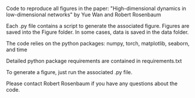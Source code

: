 Code to reproduce all figures in the paper:
"High-dimensional dynamics in low-dimensional networks"
by Yue Wan and Robert Rosenbaum

Each .py file contains a script to generate the associated figure. Figures are saved into the Figure folder. In some cases, data is saved in the data folder.

The code relies on the python packages: numpy, torch, matplotlib, seaborn, and time

Detailed python package requirements are contained in requirements.txt

To generate a figure, just run the associated .py file.

Please contact Robert Rosenbaum if you have any questions about the code.


